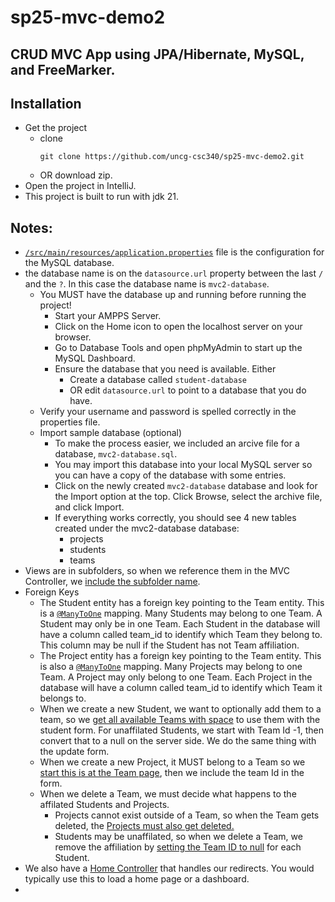 # sp25-mvc-demo2
## CRUD MVC App using JPA/Hibernate, MySQL, and FreeMarker.
## Installation
- Get the project
    - clone  
        ```
      git clone https://github.com/uncg-csc340/sp25-mvc-demo2.git
        ``` 
    - OR download zip.
- Open the project in IntelliJ.
- This project is built to run with jdk 21.
## Notes:
- [`/src/main/resources/application.properties`](https://github.com/uncg-csc340/sp25-mvc-demo2/blob/dabf1bbd01670ff453730273827bfe3a01782abd/src/main/resources/application.properties) file  is the configuration for the MySQL database.
- the database name is on the `datasource.url` property between the last `/` and the `?`. In this case the database name is `mvc2-database`.
  - You MUST have the database up and running before running the project! 
    - Start your AMPPS Server.
    - Click on the Home icon to open the localhost server on your browser.
    - Go to Database Tools and open phpMyAdmin to start up the MySQL Dashboard.
    - Ensure the database that you need is available. Either
      - Create a database called `student-database`
      - OR edit `datasource.url` to point to a database that you do have.
  - Verify your username and password is spelled correctly in the properties file.
  - Import sample database (optional)
    - To make the process easier, we included an arcive file for a database, `mvc2-database.sql`.
    - You may import this database into your local MySQL server so you can have a copy of the database with some entries.
    - Click on the newly created `mvc2-database` database and look for the Import option at the top. Click Browse, select the archive file, and click Import.
    - If everything works correctly, you should see 4 new tables created under the mvc2-database database:
      - projects
      - students
      - teams
- Views are in subfolders, so when we reference them in the MVC Controller, we [include the subfolder name](https://github.com/uncg-csc340/sp25-mvc-demo2/blob/26b3456145a69da7c01c696e573b0ca46456af37/src/main/java/com/csc340/mvc_demo2/team/TeamController.java#L33).
- Foreign Keys
    - The Student entity has a foreign key pointing to the Team entity. This is a [`@ManyToOne`](https://github.com/uncg-csc340/sp25-mvc-demo2/blob/26b3456145a69da7c01c696e573b0ca46456af37/src/main/java/com/csc340/mvc_demo2/student/Student.java#L23) mapping. Many Students may belong to one Team. A Student may only be in one Team. Each Student in the database will have a column called team_id to identify which Team they belong to. This column may be null if the Student has not Team affiliation.
    - The Project entity has a foreign key pointing to the Team entity. This is also a [`@ManyToOne`](https://github.com/uncg-csc340/sp25-mvc-demo2/blob/26b3456145a69da7c01c696e573b0ca46456af37/src/main/java/com/csc340/mvc_demo2/project/Project.java#L15) mapping. Many Projects may belong to one Team. A Project may only belong to one Team. Each Project in the database will have a column called team_id to identify which Team it belongs to.
    - When we create a new Student, we want to optionally add them to a team, so we [get all available Teams with space](https://github.com/uncg-csc340/sp25-mvc-demo2/blob/26b3456145a69da7c01c696e573b0ca46456af37/src/main/java/com/csc340/mvc_demo2/student/StudentController.java#L115) to use them with the student form. For unaffilated Students, we start with Team Id -1, then convert that to a null on the server side. We do the same thing with the update form.
    - When we create a new Project, it MUST belong to a Team so we [start this is at the Team page](https://github.com/uncg-csc340/sp25-mvc-demo2/blob/26b3456145a69da7c01c696e573b0ca46456af37/src/main/resources/templates/team/team-details.ftlh#L69), then we include the team Id in the form.
    - When we delete a Team, we must decide what happens to the affilated Students and Projects.
        - Projects cannot exist outside of a Team, so when the Team gets deleted, the [Projects must also get deleted.](https://github.com/uncg-csc340/sp25-mvc-demo2/blob/26b3456145a69da7c01c696e573b0ca46456af37/src/main/java/com/csc340/mvc_demo2/team/TeamController.java#L66)
        - Students may be unaffilated, so when we delete a Team, we remove the affiliation by [setting the Team ID to null](https://github.com/uncg-csc340/sp25-mvc-demo2/blob/26b3456145a69da7c01c696e573b0ca46456af37/src/main/java/com/csc340/mvc_demo2/team/TeamController.java#L68) for each Student.
- We also have a [Home Controller](https://github.com/uncg-csc340/sp25-mvc-demo2/blob/26b3456145a69da7c01c696e573b0ca46456af37/src/main/java/com/csc340/mvc_demo2/HomeController.java#L7) that handles our redirects. You would typically use this to load a home page or a dashboard.
- 

